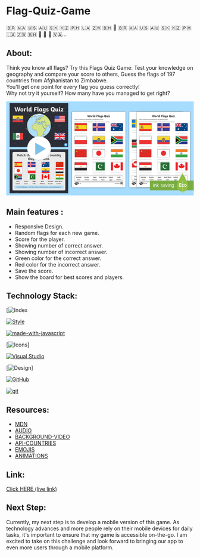 # Flag-Quiz-Game
🇧🇷 🇲🇦 🇺🇸 🇦🇺 🇸🇰 🇰🇿 🇵🇭 🇱🇦 🇿🇼 🇧🇭 🏴󠁧󠁢󠁷󠁬󠁳󠁿 🇧🇷 🇲🇦 🇺🇸 🇦🇺 🇸🇰 🇰🇿 🇵🇭 🇱🇦 🇿🇼 🇧🇭 🏴󠁧󠁢󠁷󠁬󠁳󠁿 🏴󠁧󠁢󠁥󠁮󠁧󠁿 🏴󠁧󠁢󠁳󠁣󠁴󠁿 🇻🇦...

## About:

Think you know all flags? Try this Flags Quiz Game: Test your knowledge on geography and compare your score to others, Guess the flags of 197 countries from Afghanistan to Zimbabwe.   
You'll get one point for every flag you guess correctly!   
Why not try it yourself? How many have you managed to get right?  
   
![alt text](img/readme.jpg)

  
## Main features :

 * Responsive Design.
 * Random flags for each new game.
 * Score for the player.
 * Showing number of correct answer.
 * Showing number of incorrect answer. 
 * Green color for the correct answer.
 * Red color for the incorrect answer.
 * Save the score.
 * Show the board for best scores and players.

 ## Technology Stack:

 [![Index](https://img.shields.io/badge/HTML5-E34F26?style=for-the-badge&logo=html5&logoColor=white)  

 [![Style](http://ForTheBadge.com/images/badges/uses-css.svg)](http://ForTheBadge.com)  

 [![made-with-javascript](https://img.shields.io/badge/Made%20with-JavaScript-1f425f.svg)](https://www.javascript.com)  

 [![Icons](https://img.shields.io/badge/Font_Awesome-339AF0?style=for-the-badge&logo=fontawesome&logoColor=white)]

[![Visual Studio](https://badgen.net/badge/icon/visualstudio?icon=visualstudio&label)](https://visualstudio.microsoft.com)  

[![Design](https://img.shields.io/badge/Figma-F24E1E?style=for-the-badge&logo=figma&logoColor=white)]   

[![GitHub](https://badgen.net/badge/icon/github?icon=github&label)](https://github.com)  

 [![git](https://img.shields.io/badge/--F05032?logo=git&logoColor=ffffff)](http://git-scm.com/)  

## Resources:

* [MDN](https://developer.mozilla.org/en-US/)
* [AUDIO](https://pixabay.com/music/)
* [BACKGROUND-VIDEO](https://elements.envato.com/?cl=header)
* [API-COUNTRIES](https://restcountries.com)
* [EMOJIS](https://getemoji.com/)
* [ANIMATIONS](https://www.w3schools.com/css/css3_animations.asp)


## Link:  
   
   [Click HERE (live link)](https://otfigo87.github.io/mod1-flag-quiz-game/)

## Next Step:

Currently, my next step is to develop a mobile version of this game. As technology advances and more people rely on their mobile devices for daily tasks, it's important to ensure that my game is accessible on-the-go. 
I am excited to take on this challenge and look forward to bringing our app to even more users through a mobile platform.
